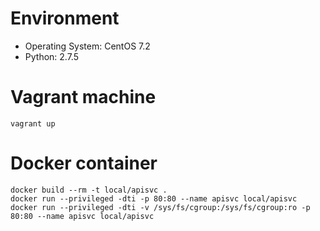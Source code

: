 # Environment

- Operating System: CentOS 7.2
- Python: 2.7.5

# Vagrant machine

```
vagrant up
```

# Docker container

```
docker build --rm -t local/apisvc .
docker run --privileged -dti -p 80:80 --name apisvc local/apisvc
docker run --privileged -dti -v /sys/fs/cgroup:/sys/fs/cgroup:ro -p 80:80 --name apisvc local/apisvc

```

